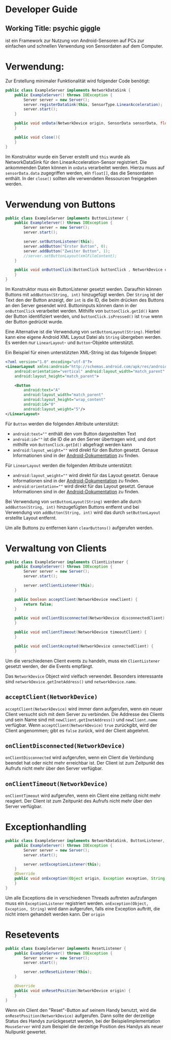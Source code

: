 # Developer Guide

## Working Title: psychic giggle
ist ein Framework zur Nutzung von Android-Sensoren auf PCs zur einfachen und schnellen Verwendung von Sensordaten auf dem Computer.


# Verwendung:
Zur Erstellung minimaler Funktionalität wird folgender Code benötigt:

```Java
public class ExampleServer implements NetworkDataSink {
	public ExampleServer() throws IOException {
		Server server = new Server();
		server.registerDataSink(this, SensorType.LinearAcceleration);
		server.start();
	}

	public void onData(NetworkDevice origin, SensorData sensorData, float userSensitivity){
	}

	public void close(){
	}
}
```

Im Konstruktor wurde ein Server erstellt und ```this``` wurde als NetworkDataSink für den LinearAcceleration-Sensor registriert.
Die ankommenden Daten können in ```onData``` verarbeitet werden. Hierzu muss auf ```sensorData.data``` zugegriffen werden, ein ```float[]```, das die Sensordaten enthält.
In der ```close()``` sollten alle verwendeten Ressourcen freigegeben werden.


# Verwendung von Buttons
```Java
public class ExampleServer implements ButtonListener {
	public ExampleServer() throws IOException {
		Server server = new Server();
		server.start();

		server.setButtonListener(this);
		server.addButton("Erster Button", 0);
		server.addButton("Zweiter Button", 1);
		//server.setButtonLayout(xmlFileContent);
	}

	public void onButtonClick(ButtonClick buttonClick , NetworkDevice origin){
	}
}

```

Im Konstruktor muss ein ButtonListener gesetzt werden. Daraufhin können Buttons mit ```addButton(String, int)``` hinzugefügt werden. Der ```String``` ist der Text den der Button anzeigt, der ```int``` is die ID, die beim drücken des Buttons an den Server gesendet wird. Buttoninputs können dann in der ```onButtonClick``` verarbeitet werden. Mithilfe von ```buttonClick.getId()``` kann der Button identifiziert werden, und ```buttonClick.isPressed()``` ist ```true``` wenn der Button gedrückt wurde.

Eine Alternative ist die Verwendung von ```setButtonLayout(String)```. Hierbei kann eine eigene Android XML Layout Datei als ```String``` übergeben werden. Es werden nur ```LinearLayout```- und ```Button```-Objekte unterstützt.

Ein Beispiel für einen unterstützten XML-String ist das folgende Snippet:
```xml
<?xml version="1.0" encoding="utf-8"?>
<LinearLayout xmlns:android="http://schemas.android.com/apk/res/android"
    android:orientation="vertical" android:layout_width="match_parent"
    android:layout_height="match_parent">

    <Button
        android:text="A"
        android:layout_width="match_parent"
        android:layout_height="wrap_content"
        android:id="0"
        android:layout_weight="5"/>
</LinearLayout>
```
Für ```Button``` werden die folgenden Attribute unterstützt:
* ```android:text=""``` enthält den vom Button dargestellten Text
* ```android:id=""``` ist die ID die an den Server übertragen wird, und dort mithilfe von ```ButtonClick.getId()``` abgefragt werden kann
* ```android:layout_weight=""``` wird direkt für den Button gesetzt. Genaue Informationen sind in der [Android-Dokumentation](https://developer.android.com/guide/topics/ui/layout/linear.html#Weight) zu finden.

Für ```LinearLayout``` werden die folgenden Attribute unterstützt:
* ```android:layout_weight=""``` wird direkt für das Layout gesetzt. Genaue Informationen sind in der [Android-Dokumentation](https://developer.android.com/guide/topics/ui/layout/linear.html#Weight) zu finden.
* ```android:orientation=""``` wird direkt für das Layout gesetzt. Genaue Informationen sind in der [Android-Dokumentation](https://developer.android.com/reference/android/widget/LinearLayout.html#attr_android:orientation) zu finden.

Bei Verwendung von ```setButtonLayout(String)``` werden alle durch ```addButton(String, int)``` hinzugefügten Buttons entfernt und bei
Verwendung von ```addButton(String, int)``` wird das durch ```setButtonLayout``` erstellte Layout entfernt.

Um alle Buttons zu entfernen kann ```clearButtons()``` aufgerufen werden.

# Verwaltung von Clients
```Java
public class ExampleServer implements ClientListener {
	public ExampleServer() throws IOException {
		Server server = new Server();
		server.start();

		server.setClientListener(this);
	}

    public boolean acceptClient(NetworkDevice newClient) {
        return false;
    }

    public void onClientDisconnected(NetworkDevice disconnectedClient) {
    }

    public void onClientTimeout(NetworkDevice timeoutClient) {
    }

    public void onClientAccepted(NetworkDevice connectedClient) {
    }
```
Um die verschiedenen Client events zu handeln, muss ein ```ClientListener``` gesetzt werden, der die Events empfängt.

Das ```NetworkDevice``` Object wird vielfach verwendet. Besonders interessante sind ```networkDevice.getInetAddress()``` und ```networkDevice.name```.

## ```acceptClient(NetworkDevice)```
```acceptClient(NetworkDevice)``` wird immer dann aufgerufen, wenn ein neuer Client versucht sich mit dem Server zu verbinden. Die
Addresse des Clients und sein Name sind mit ```newClient.getInetAddress()``` und ```newClient.name``` verfügbar.
Wenn ```acceptClient(NetworkDevice)``` ```true``` zurückgibt, wird der Client angenommen; gibt es ```false``` zurück, wird der Client
abgelehnt.

## ```onClientDisconnected(NetworkDevice)```
```onClientDisconnected``` wird aufgerufen, wenn ein Client die Verbindung beendet hat oder nicht mehr erreichbar ist.
Der Client ist zum Zeitpunkt des Aufrufs nicht mehr über den Server verfügbar.

## ```onClientTimeout(NetworkDevice)```
```onClientTimeout``` wird aufgerufen, wenn ein Client eine zeitlang nicht mehr reagiert. Der Client ist zum Zeitpunkt
des Aufrufs nicht mehr über den Server verfügbar.

# Exceptionhandling
```Java
public class ExampleServer implements NetworkDataSink, ButtonListener, ClientListener, ExceptionListener {
    public ExampleServer() throws IOException {
        Server server = new Server();
        server.start();

        server.setExceptionListener(this);
    }
    @Override
    public void onException(Object origin, Exception exception, String info) {
    }
}
```
Um alle Exceptions die in verschiedenen Threads auftreten aufzufangen muss ein ```ExceptionListener``` registriert werden.
```onException(Object, Exception, String)``` wird dann aufgerufen, falls eine Exception auftritt, die nicht intern gehandelt werden kann. Der ```origin```

# Resetevents
```Java
public class ExampleServer implements ResetListener {
    public ExampleServer() throws IOException {
        Server server = new Server();
        server.start();

        server.setResetListener(this);
    }

    @Override
    public void onResetPosition(NetworkDevice origin) {
    }
}
```
Wenn ein Client den "Reset"-Button auf seinem Handy benutzt, wird die ```onResetPosition(NetworkDevice)``` aufgerufen. Dann sollte der derzeitige Status des Handys zurückgesetzt werden, bei der Beispielimplementation ```MouseServer``` wird zum Beispiel die derzeitige Position des Handys als neuer Nullpunkt gewertet.
